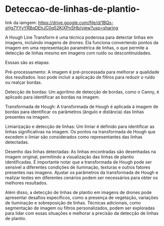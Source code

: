 # Deteccao-de-linhas-de-plantio-

link da iamgem: https://drive.google.com/file/d/1BQs-sHg7YYyYRBqDEhJC0q52KjXPnSHb/view?usp=sharing

A Hough Line Transform é uma técnica poderosa para detectar linhas em imagens, incluindo imagens de drones. Ela funciona convertendo pontos da imagem em uma representação paramétrica de linhas, o que permite a detecção de linhas mesmo em imagens com ruído ou descontinuidades.

Esssas são as etapas:

Pré-processamento: A imagem é pré-processada para melhorar a qualidade dos resultados. Isso pode incluir a aplicação de filtros para reduzir o ruído ou realçar bordas.

Detecção de bordas: Um agoritmo de detecção de bordas, como o Canny, é aplicado para identificar as bordas na imagem.

Transformada de Hough: A transformada de Hough é aplicada à imagem de bordas para identificar os parâmetros (ângulo e distância) das linhas presentes na imagem.

Limiarização e detecção de linhas: Um limiar é definido para identificar as linhas significativas na imagem. Os pontos na transformada de Hough que excedem o limiar são considerados como representantes das linhas detectadas.

Desenho das linhas detectadas: As linhas encontradas são desenhadas na imagem original, permitindo a visualização das linhas de plantio identificadas. É importante notar que a transformada de Hough pode ser sensível a diferentes condições de iluminação, texturas e outros fatores presentes nas imagens. Ajustar os parâmetros da transformada de Hough e realizar testes em diferentes cenários podem ser necessários para obter os melhores resultados.

Além disso, a detecção de linhas de plantio em imagens de drones pode apresentar desafios específicos, como a presença de vegetação, variações de iluminação e sobreposição de linhas. Técnicas adicionais, como segmentação de imagem ou filtros personalizados, podem ser exploradas para lidar com essas situações e melhorar a precisão da detecção de linhas de plantio.
